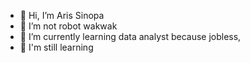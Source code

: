 - 👋 Hi, I’m Aris Sinopa
- 👀 I’m not robot wakwak
- 🌱 I’m currently learning data analyst because jobless,
- 💞️ I'm still learning

<!---
Aris0506/Aris0506 is a ✨ special ✨ repository because its `README.md` (this file) appears on your GitHub profile.
You can click the Preview link to take a look at your changes.
--->
